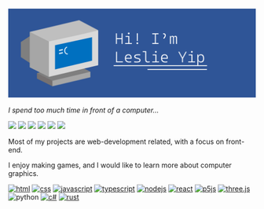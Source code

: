 ![made with powerpoint™](./banner.gif)

_I spend too much time in front of a computer..._

[![](https://img.shields.io/badge/Gmail-D14836?style=for-the-badge&logo=gmail&logoColor=white)](mailto:leslieyip02@gmail.com)
[![](https://img.shields.io/badge/LinkedIn-0077B5?style=for-the-badge&logo=linkedin&logoColor=white)](https://www.linkedin.com/in/leslie-yip-1ab993267/)
[![](https://img.shields.io/badge/GitHub-100000?style=for-the-badge&logo=github&logoColor=white)](https://github.com/leslieyip02)
[![](https://img.shields.io/badge/Codepen-000000?style=for-the-badge&logo=codepen&logoColor=white)](https://codepen.io/LeslieYip)
[![](https://img.shields.io/badge/replit-667881?style=for-the-badge&logo=replit&logoColor=white)](https://replit.com/@Leslieyip02)
[![](https://img.shields.io/badge/freecodecamp-27273D?style=for-the-badge&logo=freecodecamp&logoColor=white)](https://github.com/leslieyip02/FCC)

Most of my projects are web-development related, with a focus on front-end.

I enjoy making games, and I would like to learn more about computer graphics.

[![html](https://img.shields.io/badge/HTML5-E34F26?style=for-the-badge&logo=html5&logoColor=white)](https://codepen.io/LeslieYip/full/ZEXXYjz)
[![css](https://img.shields.io/badge/CSS3-1572B6?style=for-the-badge&logo=css3&logoColor=white)](https://codepen.io/LeslieYip/pen/vYeZPqm)
[![javascript](https://img.shields.io/badge/JavaScript-323330?style=for-the-badge&logo=javascript&logoColor=F7DF1E)](https://codepen.io/LeslieYip/pen/wvqKNox)
[![typescript](https://img.shields.io/badge/TypeScript-007ACC?style=for-the-badge&logo=typescript&logoColor=white)](https://github.com/leslieyip02/racing)
[![nodejs](https://img.shields.io/badge/Node.js-339933?style=for-the-badge&logo=nodedotjs&logoColor=white)](https://replit.com/@Leslieyip02/FCC-Secure-Real-Time-Multiplayer-Game)
[![react](https://img.shields.io/badge/React-20232A?style=for-the-badge&logo=react&logoColor=61DAFB)](https://codepen.io/LeslieYip/full/yLXJveO)
[![p5js](https://img.shields.io/badge/p5%20js-ED225D?style=for-the-badge&logo=p5dotjs&logoColor=white)](https://github.com/leslieyip02/10946)
[![three.js](https://img.shields.io/badge/ThreeJs-black?style=for-the-badge&logo=three.js&logoColor=white)](https://leslieyip02.github.io/tennis/)
![python](https://img.shields.io/badge/Python-FFD43B?style=for-the-badge&logo=python&logoColor=blue)
[![c#](https://img.shields.io/badge/C%23-239120?style=for-the-badge&logo=c-sharp&logoColor=white)](https://github.com/leslieyip02/palette)
[![rust](https://img.shields.io/badge/Rust-black?style=for-the-badge&logo=rust&logoColor=#E57324)](https://github.com/leslieyip02/chess)